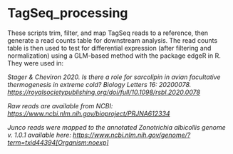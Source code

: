 # TagSeq_processing

These scripts trim, filter, and map TagSeq reads to a reference, then generate a read counts table for downstream analysis. The read counts table is then used to test for differential expression (after filtering and normalization) using a GLM-based method with the package edgeR in R. They were used in:

<i/> Stager & Cheviron 2020. Is there a role for sarcolipin in avian facultative thermogenesis in extreme cold? Biology Letters 16: 20200078. https://royalsocietypublishing.org/doi/full/10.1098/rsbl.2020.0078

Raw reads are available from NCBI: https://www.ncbi.nlm.nih.gov/bioproject/PRJNA612334

Junco reads were mapped to the annotated Zonotrichia albicollis genome v. 1.0.1 available here: https://www.ncbi.nlm.nih.gov/genome/?term=txid44394[Organism:noexp]
